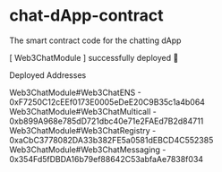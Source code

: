 # chat-dApp-contract
The smart contract code for the chatting dApp

[ Web3ChatModule ] successfully deployed 🚀

Deployed Addresses

Web3ChatModule#Web3ChatENS - 0xF7250C12cEEf0173E0005eDeE20C9B35c1a4b064
Web3ChatModule#Web3ChatMulticall - 0xb899A968e785dD721dbc40e71e2FAEd7B2d84711
Web3ChatModule#Web3ChatRegistry - 0xaCbC3778082DA33b382FE5a0581dEBCD4C552385
Web3ChatModule#Web3ChatMessaging - 0x354Fd5fDBDA16b79ef88642C53abfaAe7838f034